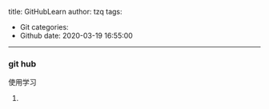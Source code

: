title: GitHubLearn
author: tzq
tags:
  - Git
categories:
  - Github
date: 2020-03-19 16:55:00
---
### git hub 

使用学习

1.	